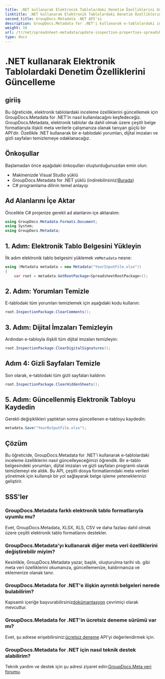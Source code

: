 ```yaml
---
title: .NET kullanarak Elektronik Tablolardaki Denetim Özelliklerini Güncelleme
linktitle: .NET kullanarak Elektronik Tablolardaki Denetim Özelliklerini Güncelleme
second_title: GroupDocs.Metadata .NET API'si
description: GroupDocs.Metadata for .NET'i kullanarak e-tablolardaki inceleme özelliklerini nasıl güncelleyeceğinizi öğrenin. Yorumları, imzaları ve gizli sayfaları kolaylıkla yönetin.
weight: 16
url: /tr/net/spreadsheet-metadata/update-inspection-properties-spreadsheets/
type: docs
---
```

# .NET kullanarak Elektronik Tablolardaki Denetim Özelliklerini Güncelleme

## giriiş
Bu öğreticide, elektronik tablolardaki inceleme özelliklerini güncellemek için GroupDocs.Metadata for .NET'in nasıl kullanılacağını keşfedeceğiz. GroupDocs.Metadata, elektronik tablolar da dahil olmak üzere çeşitli belge formatlarıyla ilişkili meta verilerle çalışmanıza olanak tanıyan güçlü bir API'dir. Özellikle .NET kullanarak bir e-tablodaki yorumları, dijital imzaları ve gizli sayfaları temizlemeye odaklanacağız.
## Önkoşullar
Başlamadan önce aşağıdaki önkoşulları oluşturduğunuzdan emin olun:
- Makinenizde Visual Studio yüklü
-  GroupDocs.Metadata for .NET yüklü (indirebilirsiniz)[Burada](https://releases.groupdocs.com/metadata/net/))
- C# programlama dilinin temel anlayışı

## Ad Alanlarını İçe Aktar
Öncelikle C# projenize gerekli ad alanlarını içe aktaralım:
```csharp
using GroupDocs.Metadata.Formats.Document;
using System;
using GroupDocs.Metadata;
```
## 1. Adım: Elektronik Tablo Belgesini Yükleyin
 İlk adım elektronik tablo belgesini yüklemek ve`Metadata` nesne:
```csharp
using (Metadata metadata = new Metadata("YourInputFile.xlsx"))
{
    var root = metadata.GetRootPackage<SpreadsheetRootPackage>();
```
## 2. Adım: Yorumları Temizle
E-tablodaki tüm yorumları temizlemek için aşağıdaki kodu kullanın:
```csharp
root.InspectionPackage.ClearComments();
```
## 3. Adım: Dijital İmzaları Temizleyin
Ardından e-tabloyla ilişkili tüm dijital imzaları temizleyin:
```csharp
root.InspectionPackage.ClearDigitalSignatures();
```
## Adım 4: Gizli Sayfaları Temizle
Son olarak, e-tablodaki tüm gizli sayfaları kaldırın:
```csharp
root.InspectionPackage.ClearHiddenSheets();
```
## 5. Adım: Güncellenmiş Elektronik Tabloyu Kaydedin
Gerekli değişiklikleri yaptıktan sonra güncellenen e-tabloyu kaydedin:
```csharp
metadata.Save("YourOutputFile.xlsx");
```

## Çözüm
Bu öğreticide, GroupDocs.Metadata for .NET'i kullanarak e-tablolardaki inceleme özelliklerini nasıl güncelleyeceğimizi öğrendik. Bir e-tablo belgesindeki yorumları, dijital imzaları ve gizli sayfaları programlı olarak temizlemeyi ele aldık. Bu API, çeşitli dosya formatlarındaki meta verileri yönetmek için kullanışlı bir yol sağlayarak belge işleme yeteneklerinizi geliştirir.

## SSS'ler
### GroupDocs.Metadata farklı elektronik tablo formatlarıyla uyumlu mu?
Evet, GroupDocs.Metadata, XLSX, XLS, CSV ve daha fazlası dahil olmak üzere çeşitli elektronik tablo formatlarını destekler.
### GroupDocs.Metadata'yı kullanarak diğer meta veri özelliklerini değiştirebilir miyim?
Kesinlikle, GroupDocs.Metadata yazar, başlık, oluşturulma tarihi vb. gibi meta veri özelliklerini okumanıza, güncellemenize, kaldırmanıza ve eklemenize olanak tanır.
### GroupDocs.Metadata for .NET'e ilişkin ayrıntılı belgeleri nerede bulabilirim?
 Kapsamlı içeriğe başvurabilirsiniz[dokümantasyon](https://tutorials.groupdocs.com/metadata/net/) çevrimiçi olarak mevcuttur.
### GroupDocs.Metadata for .NET'in ücretsiz deneme sürümü var mı?
 Evet, şu adrese erişebilirsiniz:[ücretsiz deneme](https://releases.groupdocs.com/) API'yi değerlendirmek için.
### GroupDocs.Metadata for .NET için nasıl teknik destek alabilirim?
 Teknik yardım ve destek için şu adresi ziyaret edin:[GroupDocs.Meta veri forumu](https://forum.groupdocs.com/c/metadata/14).